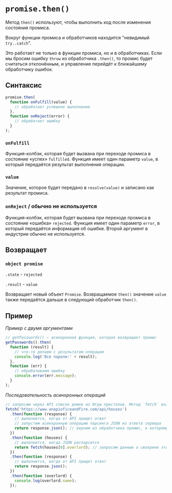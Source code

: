 # `promise.then()`

Метод `then()` используют, чтобы выполнить код после изменения состояния промиса.

Вокруг функции промиса и обработчиков находится "невидимый `try..catch`".

Это работает не только в функции промиса, но и в обработчиках. Если мы бросим ошибку `throw` из обработчика `.then()`, то промис будет считаться отклонённым, и управление перейдёт к ближайшему обработчику ошибок.

## Синтаксис

```js
promise.then(
  function onFulfill(value) {
    // обработает успешное выполнение
  },
  function onReject(error) {
    // обработает ошибку
  }
);
```

### `onFulfill`

Функция-колбэк, которая будет вызвана при переходе промиса в состояние «успех» `fulfilled`. Функция имеет один параметр `value`, в который передаётся результат выполнения операции.

### `value`

Значение, которое будет передано в `resolve(value)` и записано как результат промиса.

### `onReject` / обычно не используется

Функция-колбэк, которая будет вызвана при переходе промиса в состояние «ошибка» `rejected`. Функция имеет один параметр `error`, в который передаётся информация об ошибке. Второй аргумент в индустрии обычно не используется.

## Возвращает

### `object promise`

`.state` - `rejected`

`.result` - `value`

Возвращает новый объект `Promise`. Возвращаемое `then()` значение `value` также передаётся дальше в следующий обработчик `then()`.

## Пример

_Пример с двумя аргументами_

```js
// getPasswords() — асинхронная функция, которая возвращает промис
getPasswords().then(
  function (result) {
    // что-то делаем с результатом операции
    console.log('Все пароли:' + result);
  },
  function (err) {
    // обрабатываем ошибку
    console.error(err.message);
  }
);
```

_Последовательность асинхронных операций_

```js
// запросим через API список домов из Игры престолов. Метод `fetch` возвращает промис
fetch('https://www.anapioficeandfire.com/api/houses')
  .then(function (response) {
    // выполнится, когда от API придет ответ
    // запустим асинхронную операцию парсинга JSON из ответа сервера
    return response.json(); // вернем из обработчика промис, к которому добавим then
  })
  .then(function (houses) {
    // выполнится, когда JSON распарсится
    return fetch(houses[0].overlord); // запросим данные о сюзерене этого дома
  })
  .then(function (response) {
    // выполнится, когда от API придет ответ
    return response.json();
  })
  .then(function (overlord) {
    console.log(overlord.name);
  });
```
